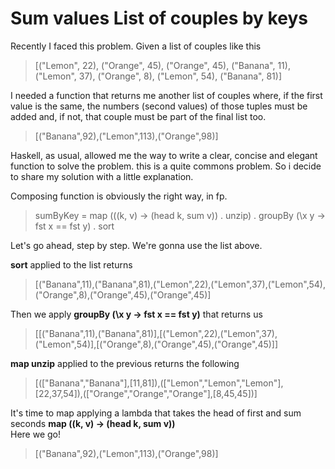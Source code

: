 # Sum values List of couples by keys

Recently I faced this problem. Given a list of couples like this

> [("Lemon", 22), ("Orange", 45), ("Orange", 45), ("Banana", 11), ("Lemon", 37), ("Orange", 8), ("Lemon", 54), ("Banana", 81)]

I needed a function that returns me another list of couples where, if the first value is the same, the numbers (second values) of those tuples must be added and, 
if not, that couple must be part of the final list too.

> [("Banana",92),("Lemon",113),("Orange",98)]

Haskell, as usual, allowed me the way to write a clear, concise and elegant function to solve the problem.
this is a quite commons problem. So i decide to share my solution with a little explanation.

Composing function is obviously the right way, in fp.

> sumByKey = map ((\(k, v) -> (head k, sum v)) . unzip) . groupBy (\x y -> fst x == fst y) . sort    

Let's go ahead, step by step. We're gonna use the list above.

**sort** applied to the list returns <br />
> [("Banana",11),("Banana",81),("Lemon",22),("Lemon",37),("Lemon",54),("Orange",8),("Orange",45),("Orange",45)]

Then we apply **groupBy (\x y -> fst x == fst y)** that returns us
> [[("Banana",11),("Banana",81)],[("Lemon",22),("Lemon",37),("Lemon",54)],[("Orange",8),("Orange",45),("Orange",45)]]

**map unzip** applied to the previous returns the following 
> [(["Banana","Banana"],[11,81]),(["Lemon","Lemon","Lemon"],[22,37,54]),(["Orange","Orange","Orange"],[8,45,45])]

It's time to map applying a lambda that takes the head of first and sum seconds
**map (\(k, v) -> (head k, sum v))**
<br/>Here we go!
> [("Banana",92),("Lemon",113),("Orange",98)]





